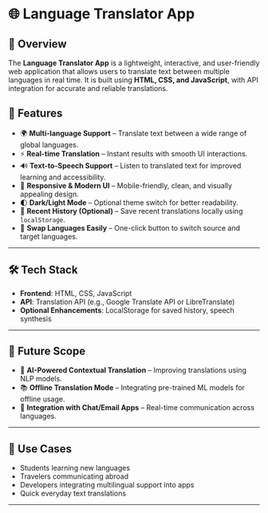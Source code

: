 

# 🌐 Language Translator App

## 📌 Overview

The **Language Translator App** is a lightweight, interactive, and user-friendly web application that allows users to translate text between multiple languages in real time. It is built using **HTML, CSS, and JavaScript**, with API integration for accurate and reliable translations.



## 🔑 Features

* 🌍 **Multi-language Support** – Translate text between a wide range of global languages.
* ⚡ **Real-time Translation** – Instant results with smooth UI interactions.
* 🔊 **Text-to-Speech Support** – Listen to translated text for improved learning and accessibility.
* 🎨 **Responsive & Modern UI** – Mobile-friendly, clean, and visually appealing design.
* 🌓 **Dark/Light Mode** – Optional theme switch for better readability.
* 📌 **Recent History (Optional)** – Save recent translations locally using `localStorage`.
* 🔄 **Swap Languages Easily** – One-click button to switch source and target languages.

---

## 🛠️ Tech Stack

* **Frontend**: HTML, CSS, JavaScript
* **API**: Translation API (e.g., Google Translate API or LibreTranslate)
* **Optional Enhancements**: LocalStorage for saved history, speech synthesis

---

## 🚀 Future Scope

* 🤖 **AI-Powered Contextual Translation** – Improving translations using NLP models.
* 📚 **Offline Translation Mode** – Integrating pre-trained ML models for offline usage.
* 🔗 **Integration with Chat/Email Apps** – Real-time communication across languages.

---

## 🎯 Use Cases

* Students learning new languages
* Travelers communicating abroad
* Developers integrating multilingual support into apps
* Quick everyday text translations

---

